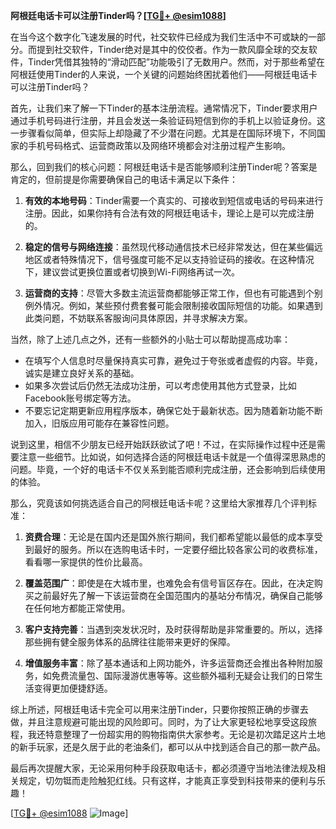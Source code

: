 **阿根廷电话卡可以注册Tinder吗？[[TG💪+ @esim1088](https://t.me/s/esim1088)]**

在当今这个数字化飞速发展的时代，社交软件已经成为我们生活中不可或缺的一部分。而提到社交软件，Tinder绝对是其中的佼佼者。作为一款风靡全球的交友软件，Tinder凭借其独特的“滑动匹配”功能吸引了无数用户。然而，对于那些希望在阿根廷使用Tinder的人来说，一个关键的问题始终困扰着他们——阿根廷电话卡可以注册Tinder吗？

首先，让我们来了解一下Tinder的基本注册流程。通常情况下，Tinder要求用户通过手机号码进行注册，并且会发送一条验证码短信到你的手机上以验证身份。这一步骤看似简单，但实际上却隐藏了不少潜在问题。尤其是在国际环境下，不同国家的手机号码格式、运营商政策以及网络环境都会对注册过程产生影响。

那么，回到我们的核心问题：阿根廷电话卡是否能够顺利注册Tinder呢？答案是肯定的，但前提是你需要确保自己的电话卡满足以下条件：

1. **有效的本地号码**：Tinder需要一个真实的、可接收到短信或电话的号码来进行注册。因此，如果你持有合法有效的阿根廷电话卡，理论上是可以完成注册的。

2. **稳定的信号与网络连接**：虽然现代移动通信技术已经非常发达，但在某些偏远地区或者特殊情况下，信号强度可能不足以支持验证码的接收。在这种情况下，建议尝试更换位置或者切换到Wi-Fi网络再试一次。

3. **运营商的支持**：尽管大多数主流运营商都能够正常工作，但也有可能遇到个别例外情况。例如，某些预付费套餐可能会限制接收国际短信的功能。如果遇到此类问题，不妨联系客服询问具体原因，并寻求解决方案。

当然，除了上述几点之外，还有一些额外的小贴士可以帮助提高成功率：

- 在填写个人信息时尽量保持真实可靠，避免过于夸张或者虚假的内容。毕竟，诚实是建立良好关系的基础。
- 如果多次尝试后仍然无法成功注册，可以考虑使用其他方式登录，比如Facebook账号绑定等方法。
- 不要忘记定期更新应用程序版本，确保它处于最新状态。因为随着新功能不断加入，旧版应用可能存在兼容性问题。

说到这里，相信不少朋友已经开始跃跃欲试了吧！不过，在实际操作过程中还是需要注意一些细节。比如说，如何选择合适的阿根廷电话卡就是一个值得深思熟虑的问题。毕竟，一个好的电话卡不仅关系到能否顺利完成注册，还会影响到后续使用的体验。

那么，究竟该如何挑选适合自己的阿根廷电话卡呢？这里给大家推荐几个评判标准：

1. **资费合理**：无论是在国内还是国外旅行期间，我们都希望能以最低的成本享受到最好的服务。所以在选购电话卡时，一定要仔细比较各家公司的收费标准，看看哪一家提供的性价比最高。

2. **覆盖范围广**：即使是在大城市里，也难免会有信号盲区存在。因此，在决定购买之前最好先了解一下该运营商在全国范围内的基站分布情况，确保自己能够在任何地方都能正常使用。

3. **客户支持完善**：当遇到突发状况时，及时获得帮助是非常重要的。所以，选择那些拥有健全服务体系的品牌往往能带来更好的保障。

4. **增值服务丰富**：除了基本通话和上网功能外，许多运营商还会推出各种附加服务，如免费流量包、国际漫游优惠等等。这些额外福利无疑会让我们的日常生活变得更加便捷舒适。

综上所述，阿根廷电话卡完全可以用来注册Tinder，只要你按照正确的步骤去做，并且注意规避可能出现的风险即可。同时，为了让大家更轻松地享受这段旅程，我还特意整理了一份超实用的购物指南供大家参考。无论是初次踏足这片土地的新手玩家，还是久居于此的老油条们，都可以从中找到适合自己的那一款产品。

最后再次提醒大家，无论采用何种手段获取电话卡，都必须遵守当地法律法规及相关规定，切勿铤而走险触犯红线。只有这样，才能真正享受到科技带来的便利与乐趣！

[[TG💪+ @esim1088](https://t.me/s/esim1088) ![Image](https://i.postimg.cc/4NQfJmqS/Snipaste-2025-05-13-00-14-12.png)]